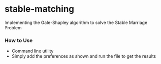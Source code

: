 # stable-matching
Implementing the Gale-Shapley algorithm to solve the Stable Marriage Problem

### How to Use
- Command line utility
- Simply add the preferences as shown and run the file to get the results
